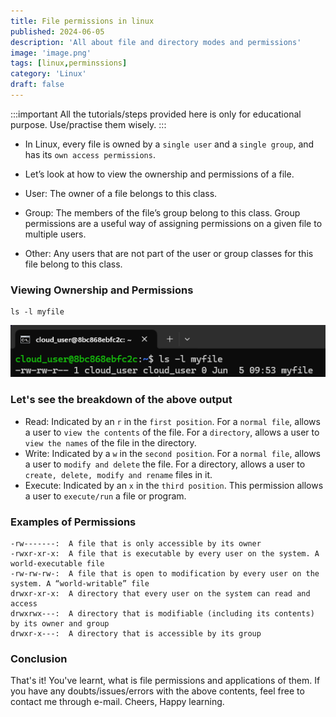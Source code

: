 ```yaml
---
title: File permissions in linux
published: 2024-06-05
description: 'All about file and directory modes and permissions'
image: 'image.png'
tags: [linux,perminssions]
category: 'Linux'
draft: false 
---
```

:::important
All the tutorials/steps provided here is only for educational purpose. Use/practise them wisely.
:::

- In Linux, every file is owned by a `single user` and a `single group`, and has its `own access permissions`.
- Let’s look at how to view the ownership and permissions of a file.

- User: The owner of a file belongs to this class.
- Group: The members of the file’s group belong to this class. Group permissions are a useful way of assigning permissions on a given file to multiple users.
- Other: Any users that are not part of the user or group classes for this file belong to this class.

### Viewing Ownership and Permissions
```shell
ls -l myfile
```
![alt text](image-1.png)

### Let's see the breakdown of the above output

- Read: Indicated by an `r` in the `first position`. For a `normal file`, allows a user to `view the contents` of the file. For a `directory`, allows a user to `view the names` of the file in the directory.
- Write: Indicated by a `w` in the `second position`. For a `normal file`, allows a user to `modify and delete` the file. For a directory, allows a user to `create, delete, modify and rename` files in it.
- Execute: Indicated by an `x` in the `third position`. This permission allows a user to `execute/run` a file or program. 

### Examples of Permissions
```shell
-rw-------:  A file that is only accessible by its owner
-rwxr-xr-x:  A file that is executable by every user on the system. A world-executable file
-rw-rw-rw-:  A file that is open to modification by every user on the system. A “world-writable” file
drwxr-xr-x:  A directory that every user on the system can read and access
drwxrwx---:  A directory that is modifiable (including its contents) by its owner and group
drwxr-x---:  A directory that is accessible by its group
```

### Conclusion
That's it! You've learnt, what is file permissions and applications of them. If you have any doubts/issues/errors with the above contents, feel free to contact me through e-mail. Cheers, Happy learning.